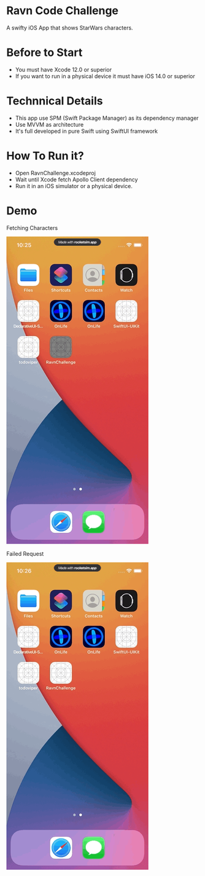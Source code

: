 # Ravn Code Challenge

A swifty iOS App that shows StarWars characters.

# Before to Start
- You must have Xcode 12.0 or superior
- If you want to run in a physical device it must have iOS 14.0 or superior

# Technnical Details
- This app use SPM (Swift Package Manager) as its dependency manager
- Use MVVM as architecture
- It's full developed in pure Swift using SwiftUI framework

# How To Run it?
- Open RavnChallenge.xcodeproj
- Wait until Xcode fetch Apollo Client dependency
- Run it in an iOS simulator or a physical device.

# Demo

Fetching Characters

![](gifs/loadingPeople.gif)

Failed Request

![](gifs/FailedRequest.gif)